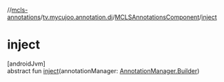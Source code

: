 //[mcls-annotations](../../../index.md)/[tv.mycujoo.annotation.di](../index.md)/[MCLSAnnotationsComponent](index.md)/[inject](inject.md)

# inject

[androidJvm]\
abstract fun [inject](inject.md)(annotationManager: [AnnotationManager.Builder](../../tv.mycujoo.annotation.mediator/-annotation-manager/-builder/index.md))
